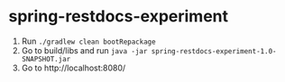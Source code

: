 # spring-restdocs-experiment

1. Run `./gradlew clean bootRepackage`
2. Go to build/libs and run `java -jar spring-restdocs-experiment-1.0-SNAPSHOT.jar`
3. Go to http://localhost:8080/
